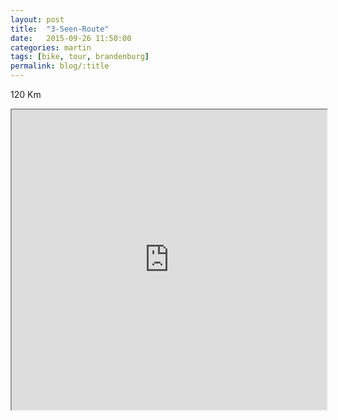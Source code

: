 ```yaml
---
layout: post
title:  "3-Seen-Route"
date:   2015-09-26 11:50:00
categories: martin
tags: [bike, tour, brandenburg]
permalink: blog/:title
---
```

120 Km

<iframe src="https://www.google.com/maps/d/u/0/embed?mid=zWrAl3iOd1-4.kDHhsGWCBn4g" width="100%" height="480"></iframe>